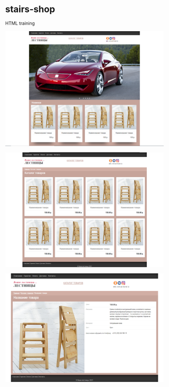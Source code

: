 # stairs-shop
HTML training<br><br>
<img alt="index" src="img/index.png"><br><br>
<img alt="catalog" src="img/catalog.png"><br><br>
<img alt="goods" src="img/goods.png"><br><br>
